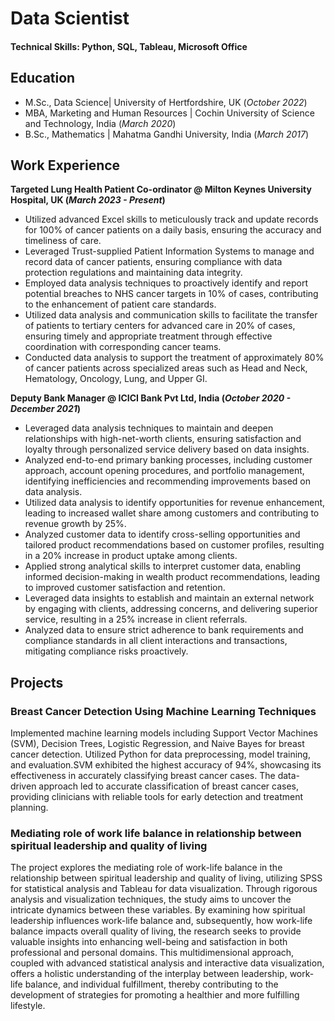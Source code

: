 # Data Scientist

#### Technical Skills: Python, SQL, Tableau, Microsoft Office

## Education						       		
- M.Sc., Data Science| University of Hertfordshire, UK (_October 2022_)
- MBA, Marketing and Human Resources	| Cochin University of Science and Technology, India (_March 2020_)		 			        		
- B.Sc., Mathematics | Mahatma Gandhi University, India  (_March 2017_)

## Work Experience
**Targeted Lung Health Patient Co-ordinator @ Milton Keynes University Hospital, UK (_March 2023 - Present_)**
- Utilized advanced Excel skills to meticulously track and update records for 100% of cancer patients on a daily basis, ensuring the accuracy and timeliness of care.
- Leveraged Trust-supplied Patient Information Systems to manage and record data of cancer patients, ensuring compliance with data protection regulations and maintaining data integrity.
- Employed data analysis techniques to proactively identify and report potential breaches to NHS cancer targets in 10% of cases, contributing to the enhancement of patient care standards.
- Utilized data analysis and communication skills to facilitate the transfer of patients to tertiary centers for advanced care in 20% of cases, ensuring timely and appropriate treatment through effective coordination with corresponding cancer teams.
- Conducted data analysis to support the treatment of approximately 80% of cancer patients across specialized areas such as Head and Neck, Hematology, Oncology, Lung, and Upper GI.
  
**Deputy Bank Manager @ ICICI Bank Pvt Ltd, India (_October 2020 - December 2021_)**
- Leveraged data analysis techniques to maintain and deepen relationships with high-net-worth clients, ensuring satisfaction and loyalty through personalized service delivery based on data insights.
- Analyzed end-to-end primary banking processes, including customer approach, account opening procedures, and portfolio management, identifying inefficiencies and recommending improvements based on data analysis.
- Utilized data analysis to identify opportunities for revenue enhancement, leading to increased wallet share among customers and contributing to revenue growth by 25%.
- Analyzed customer data to identify cross-selling opportunities and tailored product recommendations based on customer profiles, resulting in a 20% increase in product uptake among clients.
- Applied strong analytical skills to interpret customer data, enabling informed decision-making in wealth product recommendations, leading to improved customer satisfaction and retention.
- Leveraged data insights to establish and maintain an external network by engaging with clients, addressing concerns, and delivering superior service, resulting in a 25% increase in client referrals.
- Analyzed data to ensure strict adherence to bank requirements and compliance standards in all client interactions and transactions, mitigating compliance risks proactively.

## Projects
### Breast Cancer Detection Using Machine Learning Techniques
Implemented machine learning models including Support Vector Machines (SVM), Decision Trees, Logistic Regression, and Naive Bayes for breast cancer detection. Utilized Python for data preprocessing, model training, and evaluation.SVM exhibited the highest accuracy of 94%, showcasing its effectiveness in accurately classifying breast cancer cases. The data-driven approach led to accurate classification of breast cancer cases, providing clinicians with reliable tools for early detection and treatment planning.

### Mediating role of work life balance in relationship between spiritual leadership and quality of living 
The project explores the mediating role of work-life balance in the relationship between spiritual leadership and quality of living, utilizing SPSS for statistical analysis and Tableau for data visualization. Through rigorous analysis and visualization techniques, the study aims to uncover the intricate dynamics between these variables. By examining how spiritual leadership influences work-life balance and, subsequently, how work-life balance impacts overall quality of living, the research seeks to provide valuable insights into enhancing well-being and satisfaction in both professional and personal domains. This multidimensional approach, coupled with advanced statistical analysis and interactive data visualization, offers a holistic understanding of the interplay between leadership, work-life balance, and individual fulfillment, thereby contributing to the development of strategies for promoting a healthier and more fulfilling lifestyle.



